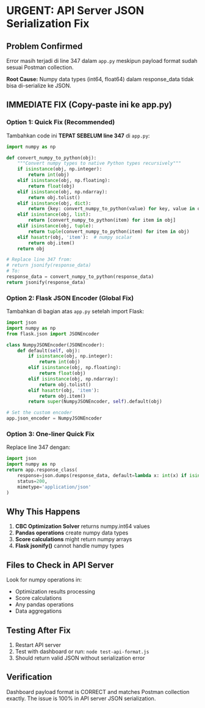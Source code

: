 # URGENT: API Server JSON Serialization Fix

## Problem Confirmed
Error masih terjadi di line 347 dalam `app.py` meskipun payload format sudah sesuai Postman collection.

**Root Cause:** Numpy data types (int64, float64) dalam response_data tidak bisa di-serialize ke JSON.

## IMMEDIATE FIX (Copy-paste ini ke app.py)

### Option 1: Quick Fix (Recommended)
Tambahkan code ini **TEPAT SEBELUM line 347** di `app.py`:

```python
import numpy as np

def convert_numpy_to_python(obj):
    """Convert numpy types to native Python types recursively"""
    if isinstance(obj, np.integer):
        return int(obj)
    elif isinstance(obj, np.floating):
        return float(obj)
    elif isinstance(obj, np.ndarray):
        return obj.tolist()
    elif isinstance(obj, dict):
        return {key: convert_numpy_to_python(value) for key, value in obj.items()}
    elif isinstance(obj, list):
        return [convert_numpy_to_python(item) for item in obj]
    elif isinstance(obj, tuple):
        return tuple(convert_numpy_to_python(item) for item in obj)
    elif hasattr(obj, 'item'):  # numpy scalar
        return obj.item()
    return obj

# Replace line 347 from:
# return jsonify(response_data)
# To:
response_data = convert_numpy_to_python(response_data)
return jsonify(response_data)
```

### Option 2: Flask JSON Encoder (Global Fix)
Tambahkan di bagian atas `app.py` setelah import Flask:

```python
import json
import numpy as np
from flask.json import JSONEncoder

class NumpyJSONEncoder(JSONEncoder):
    def default(self, obj):
        if isinstance(obj, np.integer):
            return int(obj)
        elif isinstance(obj, np.floating):
            return float(obj)
        elif isinstance(obj, np.ndarray):
            return obj.tolist()
        elif hasattr(obj, 'item'):
            return obj.item()
        return super(NumpyJSONEncoder, self).default(obj)

# Set the custom encoder
app.json_encoder = NumpyJSONEncoder
```

### Option 3: One-liner Quick Fix
Replace line 347 dengan:

```python
import json
import numpy as np
return app.response_class(
    response=json.dumps(response_data, default=lambda x: int(x) if isinstance(x, np.integer) else float(x) if isinstance(x, np.floating) else x.tolist() if isinstance(x, np.ndarray) else x.item() if hasattr(x, 'item') else str(x)),
    status=200,
    mimetype='application/json'
)
```

## Why This Happens
1. **CBC Optimization Solver** returns numpy.int64 values
2. **Pandas operations** create numpy data types
3. **Score calculations** might return numpy arrays
4. **Flask jsonify()** cannot handle numpy types

## Files to Check in API Server
Look for numpy operations in:
- Optimization results processing
- Score calculations 
- Any pandas operations
- Data aggregations

## Testing After Fix
1. Restart API server
2. Test with dashboard or run: `node test-api-format.js`
3. Should return valid JSON without serialization error

## Verification
Dashboard payload format is CORRECT and matches Postman collection exactly. The issue is 100% in API server JSON serialization.
